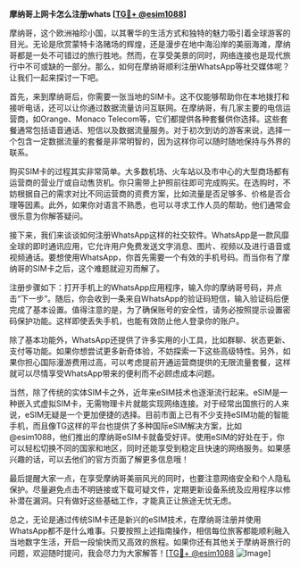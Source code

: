 **摩纳哥上网卡怎么注册whats [[TG💪+ @esim1088](https://t.me/s/esim1088)]**

摩纳哥，这个欧洲袖珍小国，以其奢华的生活方式和独特的魅力吸引着全球游客的目光。无论是欣赏蒙特卡洛赌场的辉煌，还是漫步在地中海沿岸的美丽海滩，摩纳哥都是一处不可错过的旅行胜地。然而，在享受美景的同时，网络连接也是现代旅行中不可或缺的一部分。那么，如何在摩纳哥顺利注册WhatsApp等社交媒体呢？让我们一起来探讨一下吧。

首先，来到摩纳哥后，你需要一张当地的SIM卡。这不仅能够帮助你在本地拨打和接听电话，还可以让你通过数据流量访问互联网。在摩纳哥，有几家主要的电信运营商，如Orange、Monaco Telecom等，它们都提供各种套餐供你选择。这些套餐通常包括语音通话、短信以及数据流量服务。对于初次到访的游客来说，选择一个包含一定数据流量的套餐是非常明智的，因为这样你可以随时随地保持与外界的联系。

购买SIM卡的过程其实非常简单。大多数机场、火车站以及市中心的大型商场都有运营商的营业厅或自动售货机。你只需带上护照前往即可完成购买。在选购时，不妨根据自己的需求对比不同运营商的资费方案，比如流量是否足够多、价格是否合理等因素。此外，如果你对语言不熟悉，也可以寻求工作人员的帮助，他们通常会很乐意为你解答疑问。

接下来，我们来谈谈如何注册WhatsApp这样的社交软件。WhatsApp是一款风靡全球的即时通讯应用，它允许用户免费发送文字消息、图片、视频以及进行语音或视频通话。要想使用WhatsApp，你首先需要一个有效的手机号码。而当你有了摩纳哥的SIM卡之后，这个难题就迎刃而解了。

注册步骤如下：打开手机上的WhatsApp应用程序，输入你的摩纳哥号码，并点击“下一步”。随后，你会收到一条来自WhatsApp的验证码短信，输入验证码后便完成了基本设置。值得注意的是，为了确保账号的安全性，请务必按照提示设置密码保护功能。这样即使丢失手机，也能有效防止他人登录你的账户。

除了基本功能外，WhatsApp还提供了许多实用的小工具，比如群聊、状态更新、支付等功能。如果你想尝试更多新奇体验，不妨探索一下这些高级特性。另外，如果你担心国际漫游费用过高，可以考虑提前开通运营商提供的无限流量套餐，这样就可以尽情享受WhatsApp带来的便利而不必顾虑成本问题。

当然，除了传统的实体SIM卡之外，近年来eSIM技术也逐渐流行起来。eSIM是一种嵌入式虚拟SIM卡，无需物理卡片就能实现网络连接。对于经常出国旅行的人来说，eSIM无疑是一个更加便捷的选择。目前市面上已有不少支持eSIM功能的智能手机，而且像TG这样的平台也提供了多种国际eSIM解决方案，比如@esim1088，他们推出的摩纳哥eSIM卡就备受好评。使用eSIM的好处在于，你可以轻松切换不同的国家和地区，同时还能享受到稳定且快速的网络服务。如果感兴趣的话，可以去他们的官方页面了解更多信息哦！

最后提醒大家一点，在享受摩纳哥美丽风光的同时，也要注意网络安全和个人隐私保护。尽量避免点击不明链接或下载可疑文件，定期更新设备系统及应用程序以修补潜在漏洞。只有做好这些基础工作，才能真正让旅途无忧无虑。

总之，无论是通过传统SIM卡还是新兴的eSIM技术，在摩纳哥注册并使用WhatsApp都不是什么难事。只要按照上述指南操作，相信每位旅客都能顺利融入当地数字生活，开启一段愉快而又高效的旅程。如果你还有其他关于摩纳哥旅行的问题，欢迎随时提问，我会尽力为大家解答！[[TG💪+ @esim1088](https://t.me/s/esim1088) ![Image](https://i.postimg.cc/4NQfJmqS/Snipaste-2025-05-13-00-14-12.png)]
